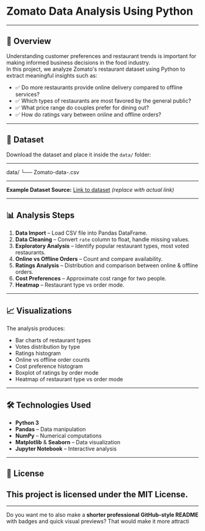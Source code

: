 # Zomato Data Analysis Using Python

---

## 📌 Overview
Understanding customer preferences and restaurant trends is important for making informed business decisions in the food industry.  
In this project, we analyze Zomato's restaurant dataset using Python to extract meaningful insights such as:

- ✅ Do more restaurants provide online delivery compared to offline services?
- ✅ Which types of restaurants are most favored by the general public?
- ✅ What price range do couples prefer for dining out?
- ✅ How do ratings vary between online and offline orders?

---

## 📂 Dataset
Download the dataset and place it inside the `data/` folder:

---

data/
└── Zomato-data-.csv

---

**Example Dataset Source:** [Link to dataset](#) *(replace with actual link)*

---

## 📊 Analysis Steps

1. **Data Import** – Load CSV file into Pandas DataFrame.
2. **Data Cleaning** – Convert `rate` column to float, handle missing values.
3. **Exploratory Analysis** – Identify popular restaurant types, most voted restaurants.
4. **Online vs Offline Orders** – Count and compare availability.
5. **Ratings Analysis** – Distribution and comparison between online & offline orders.
6. **Cost Preferences** – Approximate cost range for two people.
7. **Heatmap** – Restaurant type vs order mode.

---

## 📈 Visualizations

The analysis produces:

* Bar charts of restaurant types
* Votes distribution by type
* Ratings histogram
* Online vs offline order counts
* Cost preference histogram
* Boxplot of ratings by order mode
* Heatmap of restaurant type vs order mode

---

## 🛠 Technologies Used

* **Python 3**
* **Pandas** – Data manipulation
* **NumPy** – Numerical computations
* **Matplotlib** & **Seaborn** – Data visualization
* **Jupyter Notebook** – Interactive analysis

---

## 📜 License

This project is licensed under the MIT License.
---
---

Do you want me to also make a **shorter professional GitHub-style README** with badges and quick visual previews? That would make it more attracti
